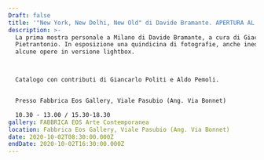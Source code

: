 ```yaml
---
Draft: false
title: '"New York, New Delhi, New Old" di Davide Bramante. APERTURA AL PUBBLICO'
description: >-
  La prima mostra personale a Milano di Davide Bramante, a cura di Giacinto Di
  Pietrantonio. In esposizione una quindicina di fotografie, anche inedite, e
  alcune opere in versione lightbox.



  Catalogo con contributi di Giancarlo Politi e Aldo Pemoli.


  Presso Fabbrica Eos Gallery, Viale Pasubio (Ang. Via Bonnet)

  10.30 - 13.00 / 15.30-18.30
gallery: FABBRICA EOS Arte Contemporanea
location: Fabbrica Eos Gallery, Viale Pasubio (Ang. Via Bonnet)
date: 2020-10-02T08:30:00.000Z
endDate: 2020-10-02T16:30:00.000Z
---
```

